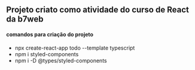 ## Projeto criato como atividade do curso de React da b7web

#### comandos para criação do projeto
- npx create-react-app todo --template typescript
- npm i styled-components
- npm i -D @types/styled-components